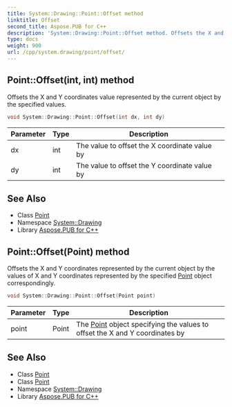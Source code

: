 ```yaml
---
title: System::Drawing::Point::Offset method
linktitle: Offset
second_title: Aspose.PUB for C++
description: 'System::Drawing::Point::Offset method. Offsets the X and Y coordinates value represented by the current object by the specified values in C++.'
type: docs
weight: 900
url: /cpp/system.drawing/point/offset/
---
```

## Point::Offset(int, int) method


Offsets the X and Y coordinates value represented by the current object by the specified values.

```cpp
void System::Drawing::Point::Offset(int dx, int dy)
```


| Parameter | Type | Description |
| --- | --- | --- |
| dx | int | The value to offset the X coordinate value by |
| dy | int | The value to offset the Y coordinate value by |

## See Also

* Class [Point](../)
* Namespace [System::Drawing](../../)
* Library [Aspose.PUB for C++](../../../)
## Point::Offset(Point) method


Offsets the X and Y coordinates represented by the current object by the values of X and Y coordinates represented by the specified [Point](../) object correspondingly.

```cpp
void System::Drawing::Point::Offset(Point point)
```


| Parameter | Type | Description |
| --- | --- | --- |
| point | Point | The [Point](../) object specifying the values to offset the X and Y coordinates by |

## See Also

* Class [Point](../)
* Class [Point](../)
* Namespace [System::Drawing](../../)
* Library [Aspose.PUB for C++](../../../)
